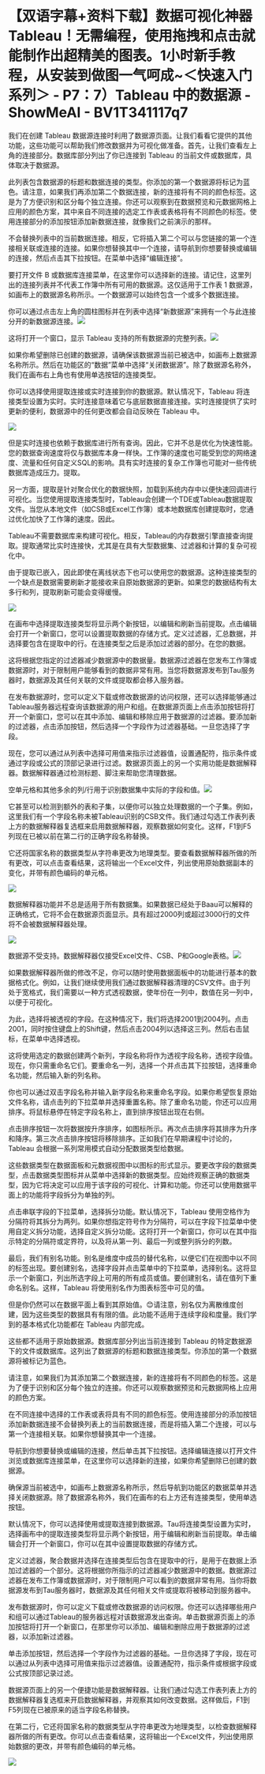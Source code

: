 # 【双语字幕+资料下载】数据可视化神器 Tableau！无需编程，使用拖拽和点击就能制作出超精美的图表。1小时新手教程，从安装到做图一气呵成~＜快速入门系列＞ - P7：7）Tableau 中的数据源 - ShowMeAI - BV1T341117q7

我们在创建 Tableau 数据源连接时利用了数据源页面。让我们看看它提供的其他功能，这些功能可以帮助我们修改数据并为可视化做准备。首先，让我们查看左上角的连接部分。数据库部分列出了你已连接到 Tableau 的当前文件或数据库，具体取决于数据源。

此列表包含数据源的标题和数据连接的类型。你添加的第一个数据源将标记为蓝色。请注意，如果我们再添加第二个数据连接，新的连接将有不同的颜色标签。这是为了方便识别和区分每个独立连接。你还可以观察到在数据预览和元数据网格上应用的颜色方案，其中来自不同连接的选定工作表或表格将有不同颜色的标签。使用连接部分的添加按钮添加新数据连接，就像我们之前演示的那样。

不会替换列表中的当前数据连接。相反，它将插入第二个可以与您链接的第一个连接相关联或连接的连接。如果你想替换其中一个连接，请导航到你想要替换或编辑的连接，然后点击其下拉按钮。在菜单中选择“编辑连接”。

要打开文件 B 或数据库连接菜单，在这里你可以选择新的连接。请记住，这里列出的连接列表并不代表工作簿中所有可用的数据源。这仅适用于工作表 1 数据源，如画布上的数据源名称所示。一个数据源可以始终包含一个或多个数据连接。

你可以通过点击左上角的圆柱图标并在列表中选择“新数据源”来拥有一个与此连接分开的新数据源连接。![](img/e14006b5774d29e879d86f51f29da096_1.png)

这将打开一个窗口，显示 Tableau 支持的所有数据源的完整列表。![](img/e14006b5774d29e879d86f51f29da096_3.png)

如果你希望删除已创建的数据源，请确保该数据源当前已被选中，如画布上数据源名称所示。然后在功能区的“数据”菜单中选择“关闭数据源”。除了数据源名称外，我们在画布右上角也有使用单选按钮的连接类型。

你可以选择使用提取连接或实时连接到你的数据源。默认情况下，Tableau 将连接类型设置为实时。实时连接意味着它与底层数据直接连接。实时连接提供了实时更新的便利，数据源中的任何更改都会自动反映在 Tableau 中。

![](img/e14006b5774d29e879d86f51f29da096_5.png)

但是实时连接也依赖于数据库进行所有查询。因此，它并不总是优化为快速性能。您的数据查询速度将仅与数据库本身一样快。工作簿的速度也可能受到您的网络速度、流量和任何自定义SQL的影响。具有实时连接的复杂工作簿也可能对一些传统数据库造成压力。提取。

另一方面，提取是针对聚合优化的数据快照，加载到系统内存中以便快速回调进行可视化。当您使用提取连接类型时，Tableau会创建一个TDE或Tableau数据提取文件。当您从本地文件（如CSB或Excel工作簿）或本地数据库创建提取时，您通过优化加快了工作簿的速度。因此。

Tableau不需要数据库来构建可视化。相反，Tableau的内存数据引擎直接查询提取。提取通常比实时连接快，尤其是在具有大型数据集、过滤器和计算的复杂可视化中。

由于提取已嵌入，因此即使在离线状态下也可以使用您的数据源。这种连接类型的一个缺点是数据需要刷新才能接收来自原始数据源的更新。如果您的数据结构有太多行和列，提取刷新可能会变得缓慢。

![](img/e14006b5774d29e879d86f51f29da096_7.png)

在画布中选择提取连接类型将显示两个新按钮，以编辑和刷新当前提取。点击编辑会打开一个新窗口，您可以设置提取数据的存储方式。定义过滤器，汇总数据，并选择要包含在提取中的行。在连接类型之后是添加过滤器的部分。在您的数据。

这将根据您指定的过滤器减少数据源中的数据量。数据源过滤器在您发布工作簿或数据源时，对于限制用户能够看到的数据非常有用。当您将数据源发布到Tau服务器时，数据源及其任何关联的文件或提取都会移入服务器。

在发布数据源时，您可以定义下载或修改数据源的访问权限，还可以选择能够通过Tableau服务器远程查询该数据源的用户和组。在数据源页面上点击添加按钮将打开一个新窗口，您可以在其中添加、编辑和移除应用于数据源的过滤器。要添加新的过滤器，点击添加按钮，然后选择一个字段作为过滤器基础。一旦您选择了字段。

现在，您可以通过从列表中选择可用值来指示过滤器值，设置通配符，指示条件或通过字段或公式的顶部记录进行过滤。数据源页面上的另一个实用功能是数据解释器。数据解释器通过检测标题、脚注来帮助您清理数据。

空单元格和其他多余的列/行用于识别数据集中实际的字段和值。![](img/e14006b5774d29e879d86f51f29da096_9.png)

它甚至可以检测到额外的表和子集，以便你可以独立处理数据的一个子集。例如，这里我们有一个字段名称未被Tableau识别的CSB文件。我们通过勾选工作表列表上方的数据解释器复选框来启用数据解释器，观察数据如何变化。这样，F1到F5列现在已被以前在第二行的正确字段名称替换。

它还将国家名称的数据类型从字符串更改为地理类型。要查看数据解释器所做的所有更改，可以点击查看结果，这将输出一个Excel文件，列出使用原始数据副本的变化，并带有颜色编码的单元格。

![](img/e14006b5774d29e879d86f51f29da096_11.png)

数据解释器功能并不总是适用于所有数据集。如果数据已经处于Baau可以解释的正确格式，它将不会在数据源页面显示。具有超过2000列或超过3000行的文件将不会被数据解释器处理。

![](img/e14006b5774d29e879d86f51f29da096_13.png)

数据源不受支持。数据解释器仅接受Excel文件、CSB、P和Google表格。![](img/e14006b5774d29e879d86f51f29da096_15.png)

如果数据解释器所做的修改不足，你可以随时使用数据面板中的功能进行基本的数据格式化。例如，让我们继续使用我们通过数据解释器清理的CSV文件。由于列处于宽格式，我们需要以一种方式透视数据，使年份在一列中，数值在另一列中，以便于可视化。

为此，选择将被透视的字段。在这种情况下，我们将选择2001到2004列。点击2001，同时按住键盘上的Shift键，然后点击2004列以选择这三列。然后右击鼠标，在菜单中选择透视。

这将使用选定的数据创建两个新列，字段名称将作为透视字段名称，透视字段值。现在，你只需重命名它们。要重命名一列，选择一个并点击其下拉按钮，选择重命名功能，然后输入新的列名称。

你也可以通过双击字段名称并输入新字段名称来重命名字段。如果你希望恢复原始文件名称，请点击列的下拉菜单并选择重置名称。除了重命名功能，你还可以应用排序。将鼠标悬停在特定字段名称上，直到排序按钮出现在右侧。

点击排序按钮一次将数据按升序排序，如图标所示。再次点击排序将其排序为升序和降序。第三次点击排序按钮将移除排序。正如我们在早期课程中讨论的，Tableau 会根据一系列常用模式自动分配数据类型给数据。

这些数据类型在数据面板和元数据视图中以图标的形式显示。要更改字段的数据类型，点击数据类型图标并从菜单中选择新的数据类型。应始终观察正确的数据类型，因为它将决定可以应用于该字段的可视化、计算和功能。你还可以使用数据平面上的功能将字段拆分为单独的列。

点击串联字段的下拉菜单，选择拆分功能。默认情况下，Tableau 使用空格作为分隔符将其拆分为两列。如果你想指定符号作为分隔符，可以在字段下拉菜单中使用自定义拆分功能，选择自定义拆分功能。这将打开一个新窗口，你可以在其中指示特定的分隔符或定界符，以及将从第一列、最后一列或整列拆分的列数。

最后，我们有别名功能。别名是维度中成员的替代名称，以便它们在视图中以不同的标签出现。要创建别名，选择字段并点击菜单中的下拉菜单，选择别名。这将显示一个新窗口，列出所选字段上可用的所有成员或值。要创建别名，请在值列下重命名别名。这样，Tableau 将使用别名作为图表标签中可见的值。

但是你仍然可以在数据平面上看到其原始值。😊请注意，别名仅为离散维度创建，因为这些类型的数据具有有限的值。此功能不适用于连续字段和度量。我们学到的基本格式化功能都在 Tableau 内部完成。

这些都不适用于原始数据源。数据库部分列出当前连接到 Tableau 的特定数据源下的文件或数据库。这列出了数据源的标题和数据连接类型。你添加的第一个数据源将被标记为蓝色。

请注意，如果我们为其添加第二个数据连接，新的连接将有不同颜色的标签。这是为了便于识别和区分每个独立的连接。你还可以观察数据预览和元数据网格上应用的颜色方案。

在不同连接中选择的工作表或表将具有不同的颜色标签。使用连接部分的添加按钮添加新数据连接不会替换列表上的当前数据连接，而是将插入第二个连接，可以与第一个连接相关联。如果你想替换其中一个连接。

导航到你想要替换或编辑的连接，然后单击其下拉按钮。选择编辑连接以打开文件浏览或数据库连接菜单，在这里你可以选择新的连接，如果你希望删除已创建的数据源。

确保源当前被选中，如画布上数据源名称所示，然后导航到功能区的数据菜单并选择关闭数据源。除了数据源名称外，我们在画布的右上方还有连接类型，使用单选按钮。

默认情况下，你可以选择使用或提取连接到数据源。Tau将连接类型设置为实时，选择画布中的提取连接类型将显示两个新按钮，用于编辑和刷新当前提取。单击编辑会打开一个新窗口，你可以在其中设置提取数据的存储方式。

定义过滤器，聚合数据并选择在连接类型后包含在提取中的行，是用于在数据上添加过滤器的一个部分。这将根据你所指示的过滤器减少数据源中的数据。数据源过滤器在发布工作簿或数据源时，对于限制用户可以看到的数据非常有用。当你将数据源发布到Tau服务器时，数据源及其任何相关文件或提取将被移动到服务器中。

发布数据源时，你可以定义下载或修改数据源的访问权限。你还可以选择哪些用户和组可以通过Tableau的服务器远程对该数据源发出查询。单击数据源页面上的添加按钮将打开一个新窗口，在那里你可以添加、编辑和删除应用于数据源的过滤器，以添加新过滤器。

单击添加按钮，然后选择一个字段作为过滤器的基础。一旦你选择了字段，现在可以通过从列表中选择可用值来指示过滤器值。设置通配符，指示条件或根据字段或公式按顶部记录过滤。

数据源页面上的另一个便捷功能是数据解释器。让我们通过勾选工作表列表上方的数据解释器复选框来开启数据解释器，并观察其如何改变数据。这样做后，F1到F5列现在已被原来的适当字段名称替换。

在第二行，它还将国家名称的数据类型从字符串更改为地理类型，以检查数据解释器所做的所有更改。你可以点击查看结果，这将输出一个Excel文件，列出使用原始数据的更改，并带有颜色编码的单元格。

![](img/e14006b5774d29e879d86f51f29da096_17.png)

